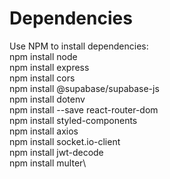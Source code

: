 # Dependencies
Use NPM to install dependencies:\
npm install node\
npm install express\
npm install cors\
npm install @supabase/supabase-js\
npm install dotenv\
npm install --save react-router-dom\
npm install styled-components\
npm install axios\
npm install socket.io-client\
npm install jwt-decode\
npm install multer\